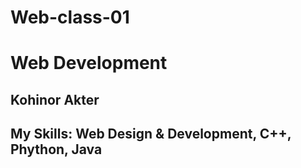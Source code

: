 # Web-class-01
# Web Development
## Kohinor Akter
## My Skills: Web Design & Development, C++, Phython, Java

